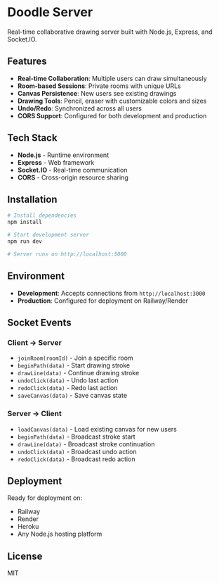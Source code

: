 # Doodle Server

Real-time collaborative drawing server built with Node.js, Express, and Socket.IO.

## Features

- **Real-time Collaboration**: Multiple users can draw simultaneously
- **Room-based Sessions**: Private rooms with unique URLs
- **Canvas Persistence**: New users see existing drawings
- **Drawing Tools**: Pencil, eraser with customizable colors and sizes
- **Undo/Redo**: Synchronized across all users
- **CORS Support**: Configured for both development and production

## Tech Stack

- **Node.js** - Runtime environment
- **Express** - Web framework
- **Socket.IO** - Real-time communication
- **CORS** - Cross-origin resource sharing

## Installation

```bash
# Install dependencies
npm install

# Start development server
npm run dev

# Server runs on http://localhost:5000
```

## Environment

- **Development**: Accepts connections from `http://localhost:3000`
- **Production**: Configured for deployment on Railway/Render

## Socket Events

### Client → Server
- `joinRoom(roomId)` - Join a specific room
- `beginPath(data)` - Start drawing stroke
- `drawLine(data)` - Continue drawing stroke
- `undoClick(data)` - Undo last action
- `redoClick(data)` - Redo last action
- `saveCanvas(data)` - Save canvas state

### Server → Client
- `loadCanvas(data)` - Load existing canvas for new users
- `beginPath(data)` - Broadcast stroke start
- `drawLine(data)` - Broadcast stroke continuation
- `undoClick(data)` - Broadcast undo action
- `redoClick(data)` - Broadcast redo action

## Deployment

Ready for deployment on:
- Railway
- Render
- Heroku
- Any Node.js hosting platform

## License

MIT
